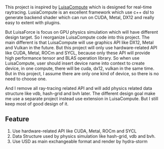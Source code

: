 This project is inspired by [LuisaCompute](https://github.com/LuisaGroup/LuisaCompute) which is designed for real-time raytracing.
LusiaCompute is an excellent framework which use c++ dsl to generate backend shader which can run on CUDA, Metal, DX12 and really easy to extent with plugins.

But LuisaForce is focus on GPU physics simulation which will have different design target. So I reorganize LuisaCompute code into this project.
The main different is that LuisaCompute will use graphics API like DX12, Metal and Vulkan in the future.
But this project will only use hardware-related API like CUDA, Metal, ROCm and SYCL, because only these API will provide high performance tensor and BLAS operation library.
So when use LuisaCompute, user should insert device name into context to create device, in one compute, there will be cuda, dx12, vulkan in the same time. 
But in this project, I assume there are only one kind of device, so there is no need to choose one.

And I remove all ray-tracing related API and will add physics related data structure like vdb, hash-grid and bvh later.
The different design goal make me use a separate project instead use extension in LuisaCompute. But I still keep most of good design of it.

## Feature
1. Use hardware-related API like CUDA, Metal, ROCm and SYCL
2. Data Structure used by physics simulation like hash-grid, vdb and bvh.
3. Use USD as main exchangeable format and render by hydra-storm